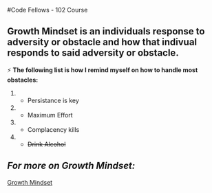 #Code Fellows - 102 Course
## Growth Mindset is an individuals response to adversity or obstacle and how that indivual responds to said adversity or obstacle.
:zap: **The following list is how I  remind myself on how to handle most obstacles:**
1. - Persistance is key 
2. - Maximum Effort
3. - Complacency kills
4. - ~~Drink Alcohol~~

## _For more on Growth Mindset:_
[Growth Mindset](https://www.brainpickings.org/2014/01/29/carol-dweck-mindset/)
